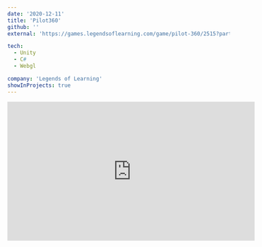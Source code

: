 ```yaml
---
date: '2020-12-11'
title: 'Pilot360'
github: ''
external: 'https://games.legendsoflearning.com/game/pilot-360/2515?partner=legends-public&media=game'

tech:
  - Unity
  - C#
  - Webgl

company: 'Legends of Learning'
showInProjects: true
---
```

<iframe width="560" height="315" src="https://www.youtube.com/embed/DhxuXCJmFrU" frameborder="0" allow="accelerometer; autoplay; clipboard-write; encrypted-media; gyroscope; picture-in-picture" allowfullscreen></iframe>

